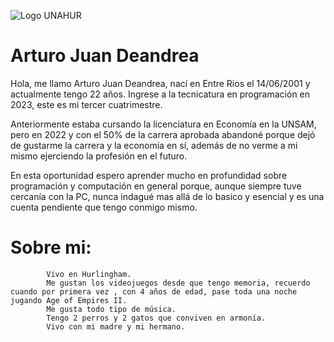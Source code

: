 ![Logo UNAHUR](./assets/UNAHUR.png)


# Arturo Juan Deandrea

Hola, me llamo Arturo Juan Deandrea, nací en Entre Rios el 14/06/2001 y actualmente tengo 22 años. Ingrese a la tecnicatura en programación en 2023, este es mi tercer cuatrimestre.

Anteriormente estaba cursando la licenciatura en Economía en la UNSAM, pero en 2022 y con el 50% de la carrera aprobada abandoné porque dejó de gustarme la carrera y la economía en sí, además de no verme a mi mismo ejerciendo la profesión en el futuro.

En esta oportunidad espero aprender mucho en profundidad sobre programación y computación en general porque, aunque siempre tuve cercanía con la PC, nunca indagué mas allá de lo basico y esencial y es una cuenta pendiente que tengo conmigo mismo.


# Sobre mi:
            Vivo en Hurlingham.
            Me gustan los videojuegos desde que tengo memoria, recuerdo cuando por primera vez , con 4 años de edad, pase toda una noche jugando Age of Empires II.
            Me gusta todo tipo de música.
            Tengo 2 perros y 2 gatos que conviven en armonía.
            Vivo con mi madre y mi hermano.
